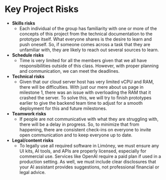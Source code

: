 # Key Project Risks

* **Skills risks**
  * Each individual of the group has familiarity with one or more of the concepts of this project from the technical documentation to the prototype itself. What everyone shares is the desire to learn and push oneself. So, if someone comes across a task that they are unfamiliar with, they are likely to reach out several sources to learn.&#x20;
* **Schedule risks**
  * Time is very limited for all the members given that we all have responsibilities outside of this class. However, with proper planning and communication, we can meet the deadlines.&#x20;
* **Technical risks**
  * Given that our cloud server host has very limited vCPU and RAM, there will be difficulties. With just our mere about us page in milestone 1, there was an issue with overloading the RAM that it crashed the server. To solve this, we will try to finish prototypes earlier to give the backend team time to adjust for a smooth deployment for this and future milestones.&#x20;
* **Teamwork risks**&#x20;
  * If people are not communicative with what they are struggling with, there will be a delay in progress. So, to minimize that from happening, there are consistent check-ins on everyone to invite open communication and to keep everyone up to date.&#x20;
* **Legal/content risks**&#x20;
  * To legally use all required software in Limóney, we must ensure any UI kits, AI tools, and APIs are properly licensed, especially for commercial use. Services like OpenAI require a paid plan if used in a production setting. As well, we must include clear disclosures that your AI assistant provides suggestions, not professional financial or legal advice.
